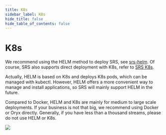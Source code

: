 ```yaml
---
title: K8s
sidebar_label: K8s
hide_title: false
hide_table_of_contents: false
---
```


# K8s

We recommend using the HELM method to deploy SRS, see [srs-helm](https://github.com/ossrs/srs-helm). Of course, 
SRS also supports direct deployment with K8s, refer to [SRS K8s](./k8s.md).

Actually, HELM is based on K8s and deploys K8s pods, which can be managed with kubectl. However, HELM offers a 
more convenient way to manage and install applications, so SRS will mainly support HELM in the future.

Compared to Docker, HELM and K8s are mainly for medium to large scale deployments. If your business is not that 
big, we recommend using Docker or Oryx directly. Generally, if you have less than a thousand streams, please 
do not use HELM or K8s.

![](https://ossrs.io/gif/v1/sls.gif?site=ossrs.io&path=/lts/doc/en/v7/getting-started-k8s)


